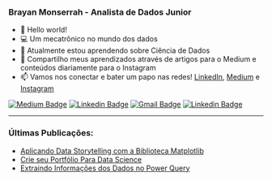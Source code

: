 ### Brayan Monserrah - Analista de Dados Junior

- 👱 Hello world! 
- 💻 Um mecatrônico no mundo dos dados
- 🚀 Atualmente estou aprendendo sobre Ciência de Dados
- 📣 Compartilho meus aprendizados através de artigos para o Medium e conteúdos diariamente para o Instagram
- 📫 Vamos nos conectar e bater um papo nas redes! [LinkedIn](https://linkedin.com/in/brayan-bento), [Medium](https://brayan-monserrah.medium.com/) e [Instagram](https://www.instagram.com/brayannmb/)

[![Medium Badge](https://img.shields.io/badge/-Medium-000000?style=flat-square&labelColor=000000&logo=medium&logoColor=white&link=https://brayan-monserrah.medium.com/)](https://brayan-monserrah.medium.com/)
[![Linkedin Badge](https://img.shields.io/badge/-LinkedIn-2a6fdb?style=flat-square&logo=Linkedin&logoColor=white&link=https://www.linkedin.com/in/brayan-bento/)](https://www.linkedin.com/in/brayan-bento/) 
[![Gmail Badge](https://img.shields.io/badge/-brayan.bento1@gmail.com-f55951?style=flat-square&logo=Gmail&logoColor=white&link=mailto:brayan.bento1@gmail.com)](mailto:brayan.bento1@gmail.com)
[![Linkedin Badge](https://img.shields.io/badge/-Instagram-1f306e?style=flat-square&logo=Instagram&logoColor=white&link=https://www.instagram.com/brayannmb/)](https://www.instagram.com/brayannmb/) 

------------------------------------------------------------------------------------------------------------------------------------------------------------------

### Últimas Publicações:
* [Aplicando Data Storytelling com a Biblioteca Matplotlib](https://medium.com/data-hackers/aplicando-data-storytelling-com-a-biblioteca-matplotlib-1a495ac69f37)
* [Crie seu Portfólio Para Data Science](https://medium.com/data-hackers/crie-o-seu-portf%C3%B3lio-para-data-science-8e6525051cb8)
* [Extraindo Informações dos Dados no Power Query](https://brayan-monserrah.medium.com/extraindo-informa%C3%A7%C3%B5es-dos-dados-no-power-query-42918569531a)

